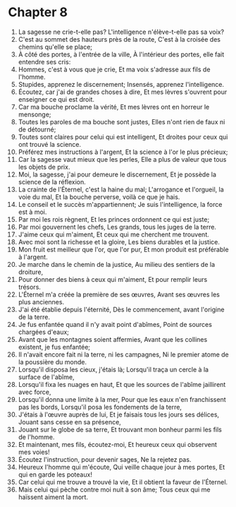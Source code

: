 # Chapter 8

1. La sagesse ne crie-t-elle pas? L'intelligence n'élève-t-elle pas sa voix?
2. C'est au sommet des hauteurs près de la route, C'est à la croisée des chemins qu'elle se place;
3. À côté des portes, à l'entrée de la ville, À l'intérieur des portes, elle fait entendre ses cris:
4. Hommes, c'est à vous que je crie, Et ma voix s'adresse aux fils de l'homme.
5. Stupides, apprenez le discernement; Insensés, apprenez l'intelligence.
6. Écoutez, car j'ai de grandes choses à dire, Et mes lèvres s'ouvrent pour enseigner ce qui est droit.
7. Car ma bouche proclame la vérité, Et mes lèvres ont en horreur le mensonge;
8. Toutes les paroles de ma bouche sont justes, Elles n'ont rien de faux ni de détourné;
9. Toutes sont claires pour celui qui est intelligent, Et droites pour ceux qui ont trouvé la science.
10. Préférez mes instructions à l'argent, Et la science à l'or le plus précieux;
11. Car la sagesse vaut mieux que les perles, Elle a plus de valeur que tous les objets de prix.
12. Moi, la sagesse, j'ai pour demeure le discernement, Et je possède la science de la réflexion.
13. La crainte de l'Éternel, c'est la haine du mal; L'arrogance et l'orgueil, la voie du mal, Et la bouche perverse, voilà ce que je hais.
14. Le conseil et le succès m'appartiennent; Je suis l'intelligence, la force est à moi.
15. Par moi les rois règnent, Et les princes ordonnent ce qui est juste;
16. Par moi gouvernent les chefs, Les grands, tous les juges de la terre.
17. J'aime ceux qui m'aiment, Et ceux qui me cherchent me trouvent.
18. Avec moi sont la richesse et la gloire, Les biens durables et la justice.
19. Mon fruit est meilleur que l'or, que l'or pur, Et mon produit est préférable à l'argent.
20. Je marche dans le chemin de la justice, Au milieu des sentiers de la droiture,
21. Pour donner des biens à ceux qui m'aiment, Et pour remplir leurs trésors.
22. L'Éternel m'a créée la première de ses œuvres, Avant ses œuvres les plus anciennes.
23. J'ai été établie depuis l'éternité, Dès le commencement, avant l'origine de la terre.
24. Je fus enfantée quand il n'y avait point d'abîmes, Point de sources chargées d'eaux;
25. Avant que les montagnes soient affermies, Avant que les collines existent, je fus enfantée;
26. Il n'avait encore fait ni la terre, ni les campagnes, Ni le premier atome de la poussière du monde.
27. Lorsqu'il disposa les cieux, j'étais là; Lorsqu'il traça un cercle à la surface de l'abîme,
28. Lorsqu'il fixa les nuages en haut, Et que les sources de l'abîme jaillirent avec force,
29. Lorsqu'il donna une limite à la mer, Pour que les eaux n'en franchissent pas les bords, Lorsqu'il posa les fondements de la terre,
30. J'étais à l'œuvre auprès de lui, Et je faisais tous les jours ses délices, Jouant sans cesse en sa présence,
31. Jouant sur le globe de sa terre, Et trouvant mon bonheur parmi les fils de l'homme.
32. Et maintenant, mes fils, écoutez-moi, Et heureux ceux qui observent mes voies!
33. Écoutez l'instruction, pour devenir sages, Ne la rejetez pas.
34. Heureux l'homme qui m'écoute, Qui veille chaque jour à mes portes, Et qui en garde les poteaux!
35. Car celui qui me trouve a trouvé la vie, Et il obtient la faveur de l'Éternel.
36. Mais celui qui pèche contre moi nuit à son âme; Tous ceux qui me haïssent aiment la mort.

